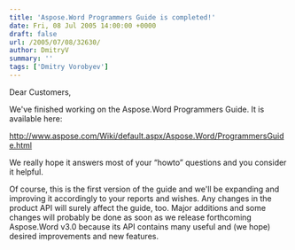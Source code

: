 ```yaml
---
title: 'Aspose.Word Programmers Guide is completed!'
date: Fri, 08 Jul 2005 14:00:00 +0000
draft: false
url: /2005/07/08/32630/
author: DmitryV
summary: ''
tags: ['Dmitry Vorobyev']
---
```


Dear Customers,

We've finished working on the Aspose.Word Programmers Guide. It is available here:

http://www.aspose.com/Wiki/default.aspx/Aspose.Word/ProgrammersGuide.html

We really hope it answers most of your “howto” questions and you consider it helpful.

Of course, this is the first version of the guide and we'll be expanding and improving it accordingly to your reports and wishes. Any changes in the product API will surely affect the guide, too. Major additions and some changes will probably be done as soon as we release forthcoming Aspose.Word v3.0 because its API contains many useful and (we hope) desired improvements and new features.







